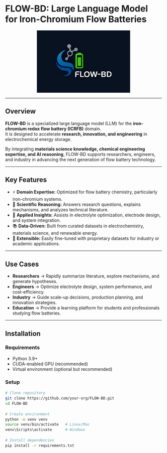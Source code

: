 # FLOW-BD: Large Language Model for Iron-Chromium Flow Batteries

<p align="center">
  <img src="flowbd.png" alt="FLOW-BD Logo" width="300"/>
</p>

---

## Overview
**FLOW-BD** is a specialized large language model (LLM) for the **iron-chromium redox flow battery (ICRFB)** domain.  
It is designed to accelerate **research, innovation, and engineering** in electrochemical energy storage.  

By integrating **materials science knowledge, chemical engineering expertise, and AI reasoning**, FLOW-BD supports researchers, engineers, and industry in advancing the next generation of flow battery technology.

---

## Key Features
- ⚡ **Domain Expertise:** Optimized for flow battery chemistry, particularly iron-chromium systems.  
- 🧪 **Scientific Reasoning:** Answers research questions, explains mechanisms, and analyzes technical literature.  
- 🔬 **Applied Insights:** Assists in electrolyte optimization, electrode design, and system integration.  
- 📚 **Data-Driven:** Built from curated datasets in electrochemistry, materials science, and renewable energy.  
- 🔧 **Extensible:** Easily fine-tuned with proprietary datasets for industry or academic applications.  

---

## Use Cases
- **Researchers** → Rapidly summarize literature, explore mechanisms, and generate hypotheses.  
- **Engineers** → Optimize electrolyte design, system performance, and cost-efficiency.  
- **Industry** → Guide scale-up decisions, production planning, and innovation strategies.  
- **Education** → Provide a learning platform for students and professionals studying flow batteries.  

---

## Installation

### Requirements
- Python 3.9+  
- CUDA-enabled GPU (recommended)  
- Virtual environment (optional but recommended)  

### Setup
```bash
# Clone repository
git clone https://github.com/your-org/FLOW-BD.git
cd FLOW-BD

# Create environment
python -m venv venv
source venv/bin/activate   # Linux/Mac
venv\Scripts\activate      # Windows

# Install dependencies
pip install -r requirements.txt
